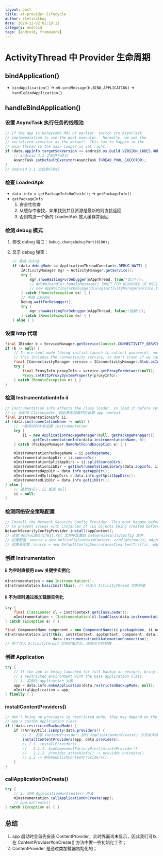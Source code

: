 ```yaml
---
layout: post
title: at-provider-lifecycle
author: sleticalboy
date: 2020-12-02 02:19:11
category: android
tags: [android, framework]
---
```


# ActivityThread 中 Provider 生命周期

## bindApplication()

- `bindApplication()` -> `mH.sendMessage(H.BIND_APPLICATION)` -> `handleBindApplication()`

## handleBindApplication()

### 设置 AsyncTask 执行任务的线程池

```java
// If the app is Honeycomb MR1 or earlier, switch its AsyncTask
// implementation to use the pool executor.  Normally, we use the
// serialized executor as the default. This has to happen in the
// main thread so the main looper is set right.
if (data.appInfo.targetSdkVersion <= android.os.Build.VERSION_CODES.HONEYCOMB_MR1) {
    // android 3.1 之前并行执行
    AsyncTask.setDefaultExecutor(AsyncTask.THREAD_POOL_EXECUTOR);
}
// android 3.1 之后串行执行
```

### 检查 LoadedApk

- `data.info = getPackageInfoNoCheck();` -> `getPackageInfo()`
- `getPackageInfo`
  1. 安全性检查
  2. 从缓存中查找，如果找到并且资源是最新的则直接返回
  3. 否则构造一个新的 LoadedApk 放入缓存并返回

### 检测 debug 模式

1. 修改 dubug 端口：`Debug.changeDebugPort(8100);`

2. 显示 debug 弹窗：

   ```java
   // 等待 dubug
   if (data.debugMode == ApplicationThreadConstants.DEBUG_WAIT) {
       IActivityManager mgr = ActivityManager.getService();
       try {
           mgr.showWaitingForDebugger(mAppThread, true/*显示*/);
           // AMS#UiHandler.handleMessage() [WAIT_FOR_DEBUGGER_UI_MSG]
           // new AppWaitingForDebuggerDialog(ActivityManagerService.this, mUiContext, app).show()
       } catch (RemoteException ex) { }
       // 等待 1300ms
       Debug.waitForDebugger();
       try {
           mgr.showWaitingForDebugger(mAppThread, false/*隐藏*/);
       } catch (RemoteException ex) { }
   } else { }
   ```

### 设置 http 代理

```java
final IBinder b = ServiceManager.getService(Context.CONNECTIVITY_SERVICE);
if (b != null) {
    // In pre-boot mode (doing initial launch to collect password), not all system is up.
    // This includes the connectivity service, so don't crash if we can't get it.
    final IConnectivityManager service = IConnectivityManager.Stub.asInterface(b);
    try {
        final ProxyInfo proxyInfo = service.getProxyForNetwork(null);
        Proxy.setHttpProxySystemProperty(proxyInfo);
    } catch (RemoteException e) { }
}
```

### 检测 InstrumentationInfo ii

```java
// Instrumentation info affects the class loader, so load it before setting up the app context.
// ii 会影响 ClassLoader，因此要先加载然后设置 app context
final InstrumentationInfo ii;
if (data.instrumentationName != null) {
    // 一般测试时才会设置 instrumentation
    try {
        ii = new ApplicationPackageManager(null, getPackageManager())
            .getInstrumentationInfo(data.instrumentationName, 0);
    } catch (PackageManager.NameNotFoundException e) { }

    mInstrumentationPackageName = ii.packageName;
    mInstrumentationAppDir = ii.sourceDir;
    mInstrumentationSplitAppDirs = ii.splitSourceDirs;
    mInstrumentationLibDir = getInstrumentationLibrary(data.appInfo, ii);
    mInstrumentedAppDir = data.info.getAppDir();
    mInstrumentedSplitAppDirs = data.info.getSplitAppDirs();
    mInstrumentedLibDir = data.info.getLibDir();
} else {
    // 通常情况下，ii 都是 null
    ii = null;
}
```

### 检测网络安全策略配置

```java
// Install the Network Security Config Provider. This must happen before the application code is loaded 
// to prevent issues with instances of TLS objects being created before the provider is installed.
NetworkSecurityConfigProvider.install(appContext);
// 读取 AndroidManifest.xml 文件中配置的 networkSecurityConfig 文件
// 如果配置：source = new XmlConfigSource(mContext, configResource, mApplicationInfo);
// 如果未配置：source = new DefaultConfigSource(usesCleartextTraffic, mApplicationInfo);
```

### 创建 Instrumentation

#### ii 为空时直接用 new 关键字实例化

```java
mInstrumentation = new Instrumentation();
mInstrumentation.basicInit(this); // 只注入 ActivityThread 实例对象
```

#### ii 不为空时通过类加载器实例化

```java
try {
    final ClassLoader cl = instrContext.getClassLoader();
    mInstrumentation = (Instrumentation)cl.loadClass(data.instrumentationName.getClassName()).newInstance();
} catch (Exception e) { }

final ComponentName component = new ComponentName(ii.packageName, ii.name);
mInstrumentation.init(this, instrContext, appContext, component, data.instrumentationWatcher,
                      data.instrumentationUiAutomationConnection);
// 除了注入 ActivityThread 实例对象之后，还有余下的参数
```

### 创建 Application

```java
try {
    // If the app is being launched for full backup or restore, bring it up in
    // a restricted environment with the base application class.
    // 1. 实例化 application 对象
    app = data.info.makeApplication(data.restrictedBackupMode, null);
    mInitialApplication = app;
} finally { }
```

### installContentProviders()

```java
// don't bring up providers in restricted mode; they may depend on the
// app's custom Application class
if (!data.restrictedBackupMode) {
    if (!ArrayUtils.isEmpty(data.providers)) {
        // 2. 安装 ContentProvider，此时 Application#onCreate() 方法尚未调用
        installContentProviders(app, data.providers);
        // 2.1. installProvider()
        //   2.1.1. AppComponentFactory#instantiateProvider()
        //   2.1.2. provider.attachInfo() -> provider.onCreate()
        // 2.2 -> AMS#publishContentProviders()
    }
}
```

### callApplicationOnCreate()

```java
try {
    // 3. 调用 Application#onCreate() 方法
    mInstrumentation.callApplicationOnCreate(app);
    // app.onCreate()
} catch (Exception e) { }
```

## 总结

1. app 启动时会首先安装 ContentProvider，此时界面尚未显示，因此我们可以在 ContentProvider#onCreate() 方法中做一些初始化工作；
2. ContentProvider 是通过类加载器初始化的；
